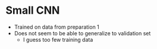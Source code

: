 # Small CNN
* Trained on data from preparation 1
* Does not seem to be able to generalize to validation set
    * I guess too few training data